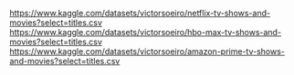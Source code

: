 
https://www.kaggle.com/datasets/victorsoeiro/netflix-tv-shows-and-movies?select=titles.csv
https://www.kaggle.com/datasets/victorsoeiro/hbo-max-tv-shows-and-movies?select=titles.csv
https://www.kaggle.com/datasets/victorsoeiro/amazon-prime-tv-shows-and-movies?select=titles.csv

